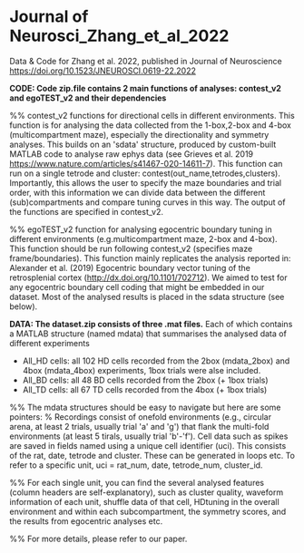 # Journal of Neurosci_Zhang_et_al_2022
Data &amp; Code for Zhang et al. 2022, published in Journal of Neuroscience https://doi.org/10.1523/JNEUROSCI.0619-22.2022

**CODE: Code zip.file contains 2 main functions of analyses: contest_v2 and egoTEST_v2 and their dependencies**

%% contest_v2  functions for directional cells in different environments. This function is for analysing the data collected from the 1-box,2-box and 4-box (multicompartment maze), especially the directionality and symmetry analyses. This builds on an 'sdata' structure, produced by custom-built MATLAB code to analyse raw ephys data (see Grieves et al. 2019 https://www.nature.com/articles/s41467-020-14611-7). This function can run on a single tetrode and cluster: contest(out_name,tetrodes,clusters). Importantly, this allows the user to specify the maze boundaries and trial order, with this information we can divide data between the different (sub)compartments and compare tuning curves in this way. The output of the functions are specified in contest_v2. 

%% egoTEST_v2  function for analysing egocentric boundary tuning in different environments (e.g.multicompartment maze, 2-box and 4-box). This function should be run following contest_v2 (specifies maze frame/boundaries). This function mainly replicates the analysis reported in: Alexander et al. (2019) Egocentric boundary vector tuning of the retrosplenial cortex (http://dx.doi.org/10.1101/702712). We aimed to test for any egocentric boundary cell coding that might be embedded in our dataset. Most of the analysed results is placed in the sdata structure (see below). 

**DATA: The dataset.zip consists of three .mat files.**
Each of which contains a MATLAB structure (named mdata) that summarises the analysed data of different experiments
- All_HD cells: all 102 HD cells recorded from the 2box (mdata_2box) and 4box (mdata_4box) experiments, 1box trials were alse included.  
- All_BD cells: all 48 BD cells recorded from the 2box (+ 1box trials) 
- All_TD cells: all 67 TD cells recorded from the 4box (+ 1box trials) 

%%     The mdata structures should be easy to navigate but here are some pointers:
%         Recordings consist of onefold environments (e.g., circular arena, at least 2 trials, usually trial 'a' and 'g') that flank the multi-fold environments (at least 5 tirals, usually trial 'b'-'f'). Cell data such as spikes are saved in fields named using a unique cell identifier (uci). This consists of the rat, date, tetrode and cluster. These can be generated in loops etc. To refer to a specific unit, uci = rat_num, date, tetrode_num, cluster_id.  

%%     For each single unit, you can find the several analysed features (column headers are self-explanatory), such as cluster quality, waveform information of each unit, shuffle data of that cell, HDtuning in the overall environment and within each subcompartment, the symmetry scores, and the results from egocentric analyses etc. 

%%  For more details, please refer to our paper. 
